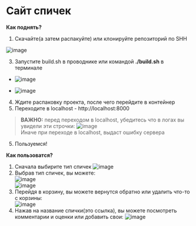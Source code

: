 # Сайт спичек

**Как поднять?**
1. Скачайте(а затем распакуйте) или клонируйте репозиторий по SHH

![image](https://github.com/user-attachments/assets/d8e7ecda-9958-45f5-90d8-d310def76d0c)


3. Запустите build.sh в проводнике или командой **./build.sh** в терминале

  * ![image](https://github.com/user-attachments/assets/99abd165-198b-4c40-98ed-9793096a3693)  

  * ![image](https://github.com/user-attachments/assets/74fcaa6f-8474-4598-925b-628cdea62fa3)  

4. Ждите распаковку проекта, после чего перейдите в контейнер
5. Переходите в localhost - http://localhost:8000
> **ВАЖНО:** перед переходом в localhost, убедитесь что в логах вы увидели эти строчки:
![image](https://github.com/user-attachments/assets/45582609-44dc-4d86-885a-205d14980fc6)  
> Иначе при переходе в localhost, выдаст ошибку сервера
5. Пользуемся!

**Как пользоватся?**
1. Сначала выбирите тип спичек
![image](https://github.com/user-attachments/assets/2d8082bf-a3ad-4fb9-a028-1a0aeaa878d9)  
2. Выбрав тип спичек, вы можете:  
![image](https://github.com/user-attachments/assets/9f21e2b3-9d79-40a4-8090-12360af1d472)  
![image](https://github.com/user-attachments/assets/d1816b5d-c674-490a-9d08-ec3d38774731)  
3. Перейдя в корзину, вы можете вернутся обратно или удалить что-то с корзины:  
![image](https://github.com/user-attachments/assets/1c4fe5b0-e483-4e2e-8a31-d33b706014b2)  
4. Нажав на название спички(это ссылка), вы можете посмотреть комментарии и оценки или добавить свои:
![image](https://github.com/user-attachments/assets/541a40ac-1af6-41c4-b106-5fe6b37c8dc9)  
